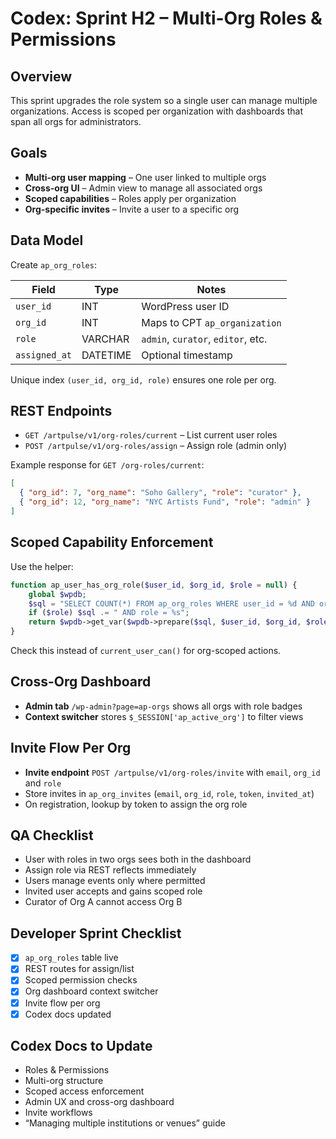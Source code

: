 # Codex: Sprint H2 – Multi-Org Roles & Permissions

## Overview
This sprint upgrades the role system so a single user can manage multiple organizations. Access is scoped per organization with dashboards that span all orgs for administrators.

## Goals
- **Multi-org user mapping** – One user linked to multiple orgs
- **Cross-org UI** – Admin view to manage all associated orgs
- **Scoped capabilities** – Roles apply per organization
- **Org-specific invites** – Invite a user to a specific org

## Data Model
Create `ap_org_roles`:

| Field      | Type    | Notes                                 |
|------------|---------|---------------------------------------|
| `user_id`  | INT     | WordPress user ID                     |
| `org_id`   | INT     | Maps to CPT `ap_organization`         |
| `role`     | VARCHAR | `admin`, `curator`, `editor`, etc.    |
| `assigned_at` | DATETIME | Optional timestamp                 |

Unique index `(user_id, org_id, role)` ensures one role per org.

## REST Endpoints
- `GET /artpulse/v1/org-roles/current` – List current user roles
- `POST /artpulse/v1/org-roles/assign` – Assign role (admin only)

Example response for `GET /org-roles/current`:

```json
[
  { "org_id": 7, "org_name": "Soho Gallery", "role": "curator" },
  { "org_id": 12, "org_name": "NYC Artists Fund", "role": "admin" }
]
```

## Scoped Capability Enforcement
Use the helper:

```php
function ap_user_has_org_role($user_id, $org_id, $role = null) {
    global $wpdb;
    $sql = "SELECT COUNT(*) FROM ap_org_roles WHERE user_id = %d AND org_id = %d";
    if ($role) $sql .= " AND role = %s";
    return $wpdb->get_var($wpdb->prepare($sql, $user_id, $org_id, $role)) > 0;
}
```

Check this instead of `current_user_can()` for org-scoped actions.

## Cross-Org Dashboard
- **Admin tab** `/wp-admin?page=ap-orgs` shows all orgs with role badges
- **Context switcher** stores `$_SESSION['ap_active_org']` to filter views

## Invite Flow Per Org
- **Invite endpoint** `POST /artpulse/v1/org-roles/invite` with `email`, `org_id` and `role`
- Store invites in `ap_org_invites` (`email`, `org_id`, `role`, `token`, `invited_at`)
- On registration, lookup by token to assign the org role

## QA Checklist
- User with roles in two orgs sees both in the dashboard
- Assign role via REST reflects immediately
- Users manage events only where permitted
- Invited user accepts and gains scoped role
- Curator of Org A cannot access Org B

## Developer Sprint Checklist
- [x] `ap_org_roles` table live
- [x] REST routes for assign/list
- [x] Scoped permission checks
- [x] Org dashboard context switcher
- [x] Invite flow per org
- [x] Codex docs updated

## Codex Docs to Update
- Roles & Permissions
- Multi-org structure
- Scoped access enforcement
- Admin UX and cross-org dashboard
- Invite workflows
- “Managing multiple institutions or venues” guide
